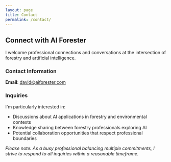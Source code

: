 ```yaml
---
layout: page
title: Contact
permalink: /contact/
---
```


## Connect with AI Forester

I welcome professional connections and conversations at the intersection of forestry and artificial intelligence.

### Contact Information

**Email**: [david@aiforester.com](mailto:david@aiforester.com)

### Inquiries

I'm particularly interested in:

- Discussions about AI applications in forestry and environmental contexts
- Knowledge sharing between forestry professionals exploring AI
- Potential collaboration opportunities that respect professional boundaries

*Please note: As a busy professional balancing multiple commitments, I strive to respond to all inquiries within a reasonable timeframe.*
